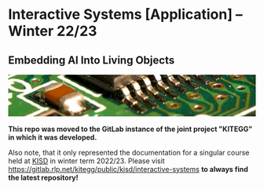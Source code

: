 # Interactive Systems [Application] – Winter 22/23

## Embedding AI Into Living Objects

![Close up of an integrated circuit on a pcb](img/Computer_chips_circuits_boards.jpg)

**This repo was moved to the GitLab instance of the joint project "KITEGG" in which it was developed.**

Also note, that it only represented the documentation for a singular course held at [KISD](https://www.kisd.de) in winter term 2022/23. Please visit https://gitlab.rlp.net/kitegg/public/kisd/interactive-systems **to always find the latest repository!**
